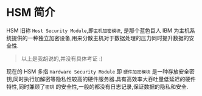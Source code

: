 # HSM 简介

HSM 旧称 `Host Security Module`,即`主机加密模块`, 是那个蓝色巨人 IBM 为主机系统提供的一种独立加密设备,用来分散主机对于数据处理的压力同时提升数据的安全性.

> 以上是我胡说的,并没有具体考证 :\)

现在的 HSM 多指  `Hardware Security Module` 即 `硬件加密模块` 是一种存放安全密钥,同时执行加解密等隐私性较高的硬件服务器.具有高效率大吞吐量低延迟的硬件特性,同时兼顾了`密钥` 的安全性,一般的都没有日志记录,保证数据的隐私和安全.



